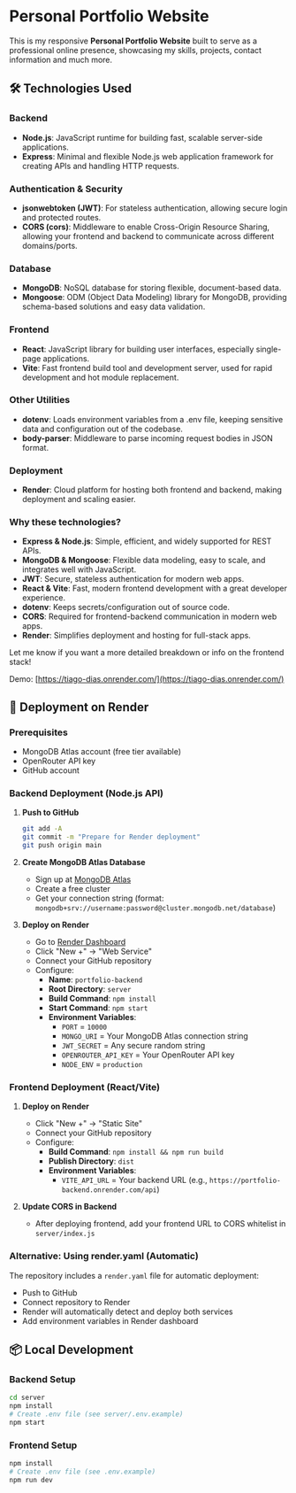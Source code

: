 # Personal Portfolio Website

This is my responsive **Personal Portfolio Website** built to serve as a professional online presence, showcasing my skills, projects, contact information and much more.

## 🛠️ Technologies Used

### **Backend**
- **Node.js**: JavaScript runtime for building fast, scalable server-side applications.
- **Express**: Minimal and flexible Node.js web application framework for creating APIs and handling HTTP requests.

### **Authentication & Security**
- **jsonwebtoken (JWT)**: For stateless authentication, allowing secure login and protected routes.
- **CORS (cors)**: Middleware to enable Cross-Origin Resource Sharing, allowing your frontend and backend to communicate across different domains/ports.

### **Database**
- **MongoDB**: NoSQL database for storing flexible, document-based data.
- **Mongoose**: ODM (Object Data Modeling) library for MongoDB, providing schema-based solutions and easy data validation.

### **Frontend**
- **React**: JavaScript library for building user interfaces, especially single-page applications.
- **Vite**: Fast frontend build tool and development server, used for rapid development and hot module replacement.

### **Other Utilities**
- **dotenv**: Loads environment variables from a .env file, keeping sensitive data and configuration out of the codebase.
- **body-parser**: Middleware to parse incoming request bodies in JSON format.

### **Deployment**
- **Render**: Cloud platform for hosting both frontend and backend, making deployment and scaling easier.

### **Why these technologies?**
- **Express & Node.js**: Simple, efficient, and widely supported for REST APIs.
- **MongoDB & Mongoose**: Flexible data modeling, easy to scale, and integrates well with JavaScript.
- **JWT**: Secure, stateless authentication for modern web apps.
- **React & Vite**: Fast, modern frontend development with a great developer experience.
- **dotenv**: Keeps secrets/configuration out of source code.
- **CORS**: Required for frontend-backend communication in modern web apps.
- **Render**: Simplifies deployment and hosting for full-stack apps.

Let me know if you want a more detailed breakdown or info on the frontend stack!


Demo: [https://tiago-dias.onrender.com/](https://tiago-dias.onrender.com/)

## 🚀 Deployment on Render

### Prerequisites
- MongoDB Atlas account (free tier available)
- OpenRouter API key
- GitHub account

### Backend Deployment (Node.js API)

1. **Push to GitHub**
   ```bash
   git add -A
   git commit -m "Prepare for Render deployment"
   git push origin main
   ```

2. **Create MongoDB Atlas Database**
   - Sign up at [MongoDB Atlas](https://www.mongodb.com/cloud/atlas)
   - Create a free cluster
   - Get your connection string (format: `mongodb+srv://username:password@cluster.mongodb.net/database`)

3. **Deploy on Render**
   - Go to [Render Dashboard](https://dashboard.render.com/)
   - Click "New +" → "Web Service"
   - Connect your GitHub repository
   - Configure:
     - **Name**: `portfolio-backend`
     - **Root Directory**: `server`
     - **Build Command**: `npm install`
     - **Start Command**: `npm start`
     - **Environment Variables**:
       - `PORT` = `10000`
       - `MONGO_URI` = Your MongoDB Atlas connection string
       - `JWT_SECRET` = Any secure random string
       - `OPENROUTER_API_KEY` = Your OpenRouter API key
       - `NODE_ENV` = `production`

### Frontend Deployment (React/Vite)

1. **Deploy on Render**
   - Click "New +" → "Static Site"
   - Connect your GitHub repository
   - Configure:
     - **Build Command**: `npm install && npm run build`
     - **Publish Directory**: `dist`
     - **Environment Variables**:
       - `VITE_API_URL` = Your backend URL (e.g., `https://portfolio-backend.onrender.com/api`)

2. **Update CORS in Backend**
   - After deploying frontend, add your frontend URL to CORS whitelist in `server/index.js`

### Alternative: Using render.yaml (Automatic)

The repository includes a `render.yaml` file for automatic deployment:
- Push to GitHub
- Connect repository to Render
- Render will automatically detect and deploy both services
- Add environment variables in Render dashboard

## 📦 Local Development

### Backend Setup
```bash
cd server
npm install
# Create .env file (see server/.env.example)
npm start
```

### Frontend Setup
```bash
npm install
# Create .env file (see .env.example)
npm run dev
```

